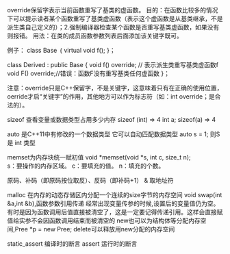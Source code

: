 override保留字表示当前函数重写了基类的虚函数。
目的：在函数比较多的情况下可以提示读者某个函数重写了基类虚函数（表示这个虚函数是从基类继承，不是派生类自己定义的）；2.强制编译器检查某个函数是否重写基类虚函数，如果没有则报错。
用法：在类的成员函数参数列表后面添加该关键字既可。

例子：
class Base ｛
	virtual void f();
}；

class Derived : public Base {
	void f() override; // 表示派生类重写基类虚函数f
	void F() override;//错误：函数F没有重写基类任何虚函数
}；

注意：override只是C++保留字，不是关键字，这意味着只有在正确的使用位置，oerride才启“关键字”的作用，其他地方可以作为标志符（如：int override；是合法的）。

sizeof   查看变量或数据类型占用多少内存
sizeof (int) => 4
int a;
sizeof(a)    => 4

auto 是C++11中有修改的一个数据类型
它可以自动匹配数据类型
auto s = 1;
则S 是 int 类型
 
memset为内存块统一赋初值
void *memset(void *s,  int c, size_t n);  
s：要操作的内存区域。
c：要填充的值。
n：填充的个数。

原码、补码（即原码按位取反）、反码（即补码+1）
& 取地址符

malloc 在内存的动态存储区内分配一个连续的size字节的内存空间
void swap(int &a,int &b),函数参数引用传递
经常出现变量传参的时候,设置后的变量值仍为空。有时是因为函数调用后值直接被清空了，这是一定要记得传递引用。这样会直接赋值给实参不会因函数调用结束而被清空的
new也可以为结构体等分配内存空间,Pree *p = new Pree;
delete可以释放用new分配的内存空间

static_assert 编译时的断言
assert 		  运行时的断言